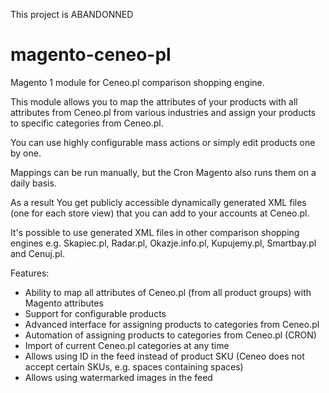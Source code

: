 This project is ABANDONNED

# magento-ceneo-pl
Magento 1 module for Ceneo.pl comparison shopping engine.

This module allows you to map the attributes of your products with all attributes from Ceneo.pl from various industries and assign your products to specific categories from Ceneo.pl.

You can use highly configurable mass actions or simply edit products one by one.

Mappings can be run manually, but the Cron Magento also runs them on a daily basis.

As a result You get publicly accessible dynamically generated XML files (one for each store view) that you can add to your accounts at Ceneo.pl.

It's possible to use generated XML files in other comparison shopping engines e.g. Skapiec.pl, Radar.pl, Okazje.info.pl, Kupujemy.pl, Smartbay.pl and Cenuj.pl.

Features:
* Ability to map all attributes of Ceneo.pl (from all product groups) with Magento attributes
* Support for configurable products
* Advanced interface for assigning products to categories from Ceneo.pl
* Automation of assigning products to categories from Ceneo.pl (CRON)
* Import of current Ceneo.pl categories at any time
* Allows using ID in the feed instead of product SKU (Ceneo does not accept certain SKUs, e.g. spaces containing spaces)
* Allows using watermarked images in the feed
